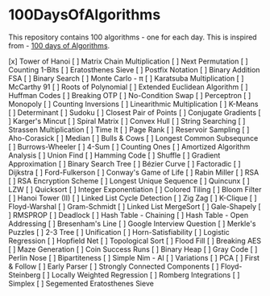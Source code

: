 # 100DaysOfAlgorithms

This repository contains 100 algorithms - one for each day. This is inspired from - [100 days of Algorithms](https://medium.com/100-days-of-algorithms).

[x] Tower of Hanoi
[ ] Matrix Chain Multiplication
[ ] Next Permutation
[ ] Counting 1-Bits
[ ] Eratosthenes Sieve
[ ] Postfix Notation
[ ] Binary Addition FSA
[ ] Binary Search
[ ] Monte Carlo - π
[ ] Karatsuba Multiplication
[ ] McCarthy 91
[ ] Roots of Polynomial
[ ] Extended Euclidean Algorithm
[ ] Huffman Codes
[ ] Breaking OTP
[ ] No-Condition Swap
[ ] Perceptron
[ ] Monopoly
[ ] Counting Inversions
[ ] Linearithmic Multiplication
[ ] K-Means
[ ] Determinant
[ ] Sudoku
[ ] Closest Pair of Points
[ ] Conjugate Gradients
[ ] Karger's Mincut
[ ] Spiral Matrix
[ ] Convex Hull
[ ] String Searching
[ ] Strassen Multiplication
[ ] Time It
[ ] Page Rank
[ ] Reservoir Sampling
[ ] Aho-Corasick
[ ] Median
[ ] Bulls & Cows
[ ] Longest Common Subsequnce
[ ] Burrows-Wheeler
[ ] 4-Sum
[ ] Counting Ones
[ ] Amortized Algorithm Analysis
[ ] Union Find
[ ] Hamming Code
[ ] Shuffle
[ ] Gradient Approximation
[ ] Binary Search Tree
[ ] Bézier Curve
[ ] Factoradic
[ ] Dijkstra
[ ] Ford-Fulkerson
[ ] Conway's Game of Life
[ ] Rabin Miller
[ ] RSA
[ ] RSA Encryption Scheme
[ ] Longest Unique Sequence
[ ] Quincunx
[ ] LZW
[ ] Quicksort
[ ] Integer Exponentiation
[ ] Colored Tiling
[ ] Bloom Filter
[ ] Hanoi Tower (II)
[ ] Linked List Cycle Detection
[ ] Zig Zag
[ ] K-Clique
[ ] Floyd-Warshal
[ ] Gram-Schmidt
[ ] Linked List MergeSort
[ ] Gale-Shapely
[ ] RMSPROP
[ ] Deadlock
[ ] Hash Table - Chaining
[ ] Hash Table - Open Addressing
[ ] Bresenham's Line
[ ] Google Interview Question
[ ] Merkle's Puzzles
[ ] 2-3 Tree
[ ] Unification
[ ] Horn-Satisfiability
[ ] Logistic Regression
[ ] Hopfield Net
[ ] Topological Sort
[ ] Flood Fill
[ ] Breaking AES
[ ] Maze Generation
[ ] Coin Success Runs
[ ] Binary Heap
[ ] Gray Code
[ ] Perlin Nose
[ ] Bipartiteness
[ ] Simple Nim - AI
[ ] Variations
[ ] PCA
[ ] First & Follow
[ ] Early Parser
[ ] Strongly Connected Components
[ ] Floyd-Steinberg
[ ] Locally Weighted Regression
[ ] Romberg Integrations
[ ] Simplex
[ ] Segemented Eratosthenes Sieve